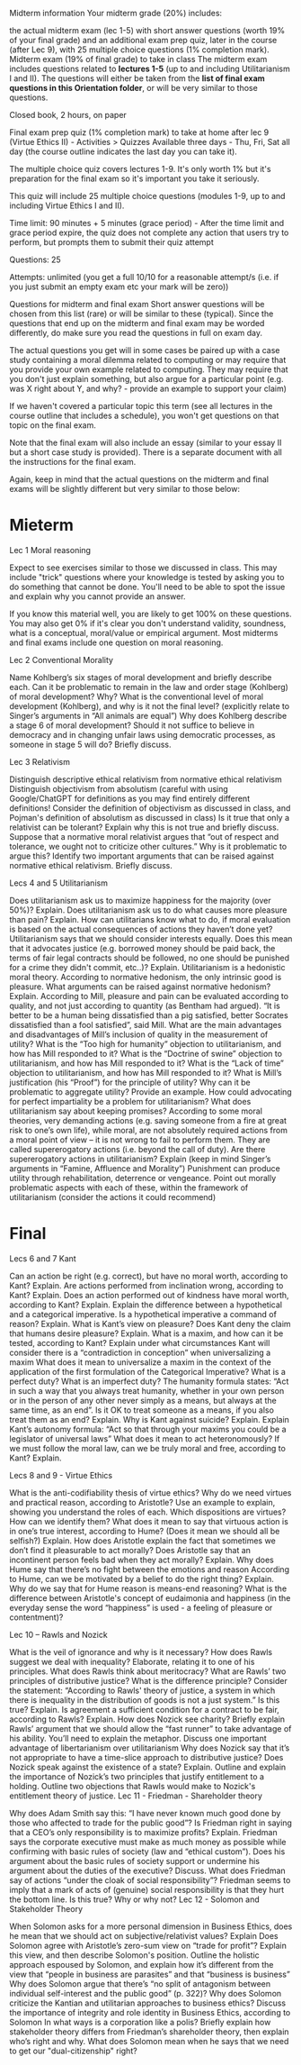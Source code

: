 Midterm information
Your midterm grade (20%) includes:

the actual midterm exam (lec 1-5) with short answer questions (worth 19% of your final grade) and
an additional exam prep quiz, later in the course (after Lec 9), with 25 multiple choice questions (1% completion mark). 
Midterm exam (19% of final grade) to take in class
The midterm exam includes questions related to **lectures 1-5** (up to and including Utilitarianism I and II). The questions will either be taken from the **list of final exam questions in this Orientation folder**, or will be very similar to those questions.

Closed book, 2 hours, on paper

Final exam prep quiz (1% completion mark) to take at home after lec 9 (Virtue Ethics II) - Activities > Quizzes
Available three days - Thu, Fri, Sat all day (the course outline indicates the last day you can take it).

The multiple choice quiz covers lectures 1-9. It's only worth 1% but it's preparation for the final exam so it's important you take it seriously.

This quiz will include 25 multiple choice questions (modules 1-9, up to and including Virtue Ethics I and II). 

Time limit: 90 minutes + 5 minutes (grace period) - After the time limit and grace period expire, the quiz does not complete any action that users try to perform, but prompts them to submit their quiz attempt

Questions: 25

Attempts: unlimited (you get a full 10/10 for a reasonable attempt/s  (i.e. if you just submit an empty exam etc your mark will be zero))



Questions for midterm and final exam
Short answer questions will be chosen from this list (rare) or will be similar to these (typical). Since the questions that end up on the midterm and final exam may be worded differently, do make sure you read the questions in full on exam day.

The actual questions you get will in some cases be paired up with a case study containing a moral dilemma related to computing or may require that you provide your own example related to computing. They may require that you don't just explain something, but also argue for a particular point (e.g. was X right about Y, and why? - provide an example to support your claim)

If we haven't covered a particular topic this term (see all lectures in the course outline that includes a schedule), you won't get questions on that topic on the final exam.

Note that the final exam will also include an essay (similar to your essay II but a short case study is provided). There is a separate document with all the instructions for the final exam.

Again, keep in mind that the actual questions on the midterm and final exams will be slightly different but very similar to those below:

# Mieterm
Lec 1 Moral reasoning

Expect to see exercises similar to those we discussed in class. This may include "trick" questions where your knowledge is tested by asking you to do something that cannot be done. You'll need to be able to spot the issue and explain why you cannot provide an answer.

If you know this material well, you are likely to get 100% on these questions. You may also get 0% if it's clear you don't understand validity, soundness, what is a conceptual, moral/value or empirical argument. Most midterms and final exams include one question on moral reasoning.

 

Lec 2 Conventional Morality

Name Kohlberg’s six stages of moral development and briefly describe each.
Can it be problematic to remain in the law and order stage (Kohlberg) of moral development? Why?
What is the conventional level of moral development (Kohlberg), and why is it not the final level? (explicitly relate to Singer’s arguments in “All animals are equal”)
Why does Kohlberg describe a stage 6 of moral development? Should it not suffice to believe in democracy and in changing unfair laws using democratic processes, as someone in stage 5 will do? Briefly discuss.
 

Lec 3 Relativism

Distinguish descriptive ethical relativism from normative ethical relativism
Distinguish objectivism from absolutism (careful with using Google/ChatGPT for definitions as you may find entirely different definitions! Consider the definition of objectivism as discussed in class, and Pojman's definition of absolutism as discussed in class)
Is it true that only a relativist can be tolerant? Explain why this is not true and briefly discuss.
Suppose that a normative moral relativist argues that “out of respect and tolerance, we ought not to criticize other cultures.” Why is it problematic to argue this?
Identify two important arguments that can be raised against normative ethical relativism. Briefly discuss.
 

Lecs 4 and 5 Utilitarianism

Does utilitarianism ask us to maximize happiness for the majority (over 50%)? Explain.
Does utilitarianism ask us to do what causes more pleasure than pain? Explain.
How can utilitarians know what to do, if moral evaluation is based on the actual consequences of actions they haven’t done yet?
Utilitarianism says that we should consider interests equally. Does this mean that it advocates justice (e.g. borrowed money should be paid back, the terms of fair legal contracts should be followed, no one should be punished for a crime they didn't commit, etc..)? Explain.
Utilitarianism is a hedonistic moral theory. According to normative hedonism, the only intrinsic good is pleasure. What arguments can be raised against normative hedonism? Explain.
According to Mill, pleasure and pain can be evaluated according to quality, and not just according to quantity (as Bentham had argued). “It is better to be a human being dissatisfied than a pig satisfied, better Socrates dissatisfied than a fool satisfied”, said Mill. What are the main advantages and disadvantages of Mill’s inclusion of quality in the measurement of utility?
What is the “Too high for humanity” objection to utilitarianism, and how has Mill responded to it?
What is the “Doctrine of swine” objection to utilitarianism, and how has Mill responded to it?
What is the “Lack of time” objection to utilitarianism, and how has Mill responded to it?
What is Mill’s justification (his “Proof”) for the principle of utility?
Why can it be problematic to aggregate utility? Provide an example.
How could advocating for perfect impartiality be a problem for utilitarianism?
What does utilitarianism say about keeping promises?
According to some moral theories, very demanding actions (e.g. saving someone from a fire at great risk to one’s own life), while moral, are not absolutely required actions from a moral point of view – it is not wrong to fail to perform them. They are called supererogatory actions (i.e. beyond the call of duty). Are there supererogatory actions in utilitarianism? Explain (keep in mind Singer’s arguments in “Famine, Affluence and Morality”)
Punishment can produce utility through rehabilitation, deterrence or vengeance. Point out morally problematic aspects with each of these, within the framework of utilitarianism (consider the actions it could recommend)
 

# Final 
Lecs 6 and 7 Kant

Can an action be right (e.g. correct), but have no moral worth, according to Kant? Explain.
Are actions performed from inclination wrong, according to Kant? Explain.
Does an action performed out of kindness have moral worth, according to Kant? Explain.
Explain the difference between a hypothetical and a categorical imperative.
Is a hypothetical imperative a command of reason? Explain.
What is Kant’s view on pleasure? Does Kant deny the claim that humans desire pleasure? Explain.
What is a maxim, and how can it be tested, according to Kant?
Explain under what circumstances Kant will consider there is a “contradiction in conception” when universalizing a maxim
What does it mean to universalize a maxim in the context of the application of the first formulation of the Categorical Imperative?
What is a perfect duty? What is an imperfect duty?
The humanity formula states: “Act in such a way that you always treat humanity, whether in your own person or in the person of any other never simply as a means, but always at the same time, as an end”. Is it OK to treat someone as a means, if you also treat them as an end? Explain.
Why is Kant against suicide? Explain.
Explain Kant’s autonomy formula: “Act so that through your maxims you could be a legislator of universal laws”
What does it mean to act heteronomously?
If we must follow the moral law, can we be truly moral and free, according to Kant? Explain.
 

Lecs 8 and 9 - Virtue Ethics

What is the anti-codifiability thesis of virtue ethics?
Why do we need virtues and practical reason, according to Aristotle? Use an example to explain, showing you understand the roles of each.
Which dispositions are virtues? How can we identify them?
What does it mean to say that virtuous action is in one’s true interest, according to Hume? (Does it mean we should all be selfish?) Explain.
How does Aristotle explain the fact that sometimes we don’t find it pleasurable to act morally?
Does Aristotle say that an incontinent person feels bad when they act morally? Explain.
Why does Hume say that there’s no fight between the emotions and reason
According to Hume, can we be motivated by a belief to do the right thing? Explain.
Why do we say that for Hume reason is means-end reasoning?
What is the difference between Aristotle's concept of eudaimonia and happiness (in the everyday sense the word “happiness” is used - a feeling of pleasure or contentment)?
 

Lec 10 – Rawls and Nozick

What is the veil of ignorance and why is it necessary?
How does Rawls suggest we deal with inequality? Elaborate, relating it to one of his principles.
What does Rawls think about meritocracy?
What are Rawls’ two principles of distributive justice?
What is the difference principle?
Consider the statement: “According to Rawls' theory of justice, a system in which there is inequality in the distribution of goods is not a just system.” Is this true? Explain.
Is agreement a sufficient condition for a contract to be fair, according to Rawls? Explain.
How does Nozick see charity?
Briefly explain Rawls’ argument that we should allow the “fast runner” to take advantage of his ability. You’ll need to explain the metaphor.
Discuss one important advantage of libertarianism over utilitarianism
Why does Nozick say that it’s not appropriate to have a time-slice approach to distributive justice?
Does Nozick speak against the existence of a state? Explain.
Outline and explain the importance of Nozick’s two principles that justify entitlement to a holding.
Outline two objections that Rawls would make to Nozick's entitlement theory of justice.
Lec 11 - Friedman - Shareholder theory

Why does Adam Smith say this: “I have never known much good done by those who affected to trade for the public good”?
Is Friedman right in saying that a CEO’s only responsibility is to maximize profits? Explain.
Friedman says the corporate executive must make as much money as possible while confirming with basic rules of society (law and “ethical custom”). Does his argument about the basic rules of society support or undermine his argument about the duties of the executive? Discuss.
What does Friedman say of actions “under the cloak of social responsibility”?
Friedman seems to imply that a mark of acts of (genuine) social responsibility is that they hurt the bottom line. Is this true? Why or why not?
Lec 12 - Solomon and Stakeholder Theory

When Solomon asks for a more personal dimension in Business Ethics, does he mean that we should act on subjective/relativist values? Explain
Does Solomon agree with Aristotle’s zero-sum view on “trade for profit”? Explain this view, and then describe Solomon's position.
Outline the holistic approach espoused by Solomon, and explain how it’s different from the view that “people in business are parasites” and that “business is business”
Why does Solomon argue that there’s “no split of antagonism between individual self-interest and the public good” (p. 322)?
Why does Solomon criticize the Kantian and utilitarian approaches to business ethics?
Discuss the importance of integrity and role identity in Business Ethics, according to Solomon
In what ways is a corporation like a polis?
Briefly explain how stakeholder theory differs from Friedman’s shareholder theory, then explain who’s right and why.
What does Solomon mean when he says that we need to get our "dual-citizenship" right?